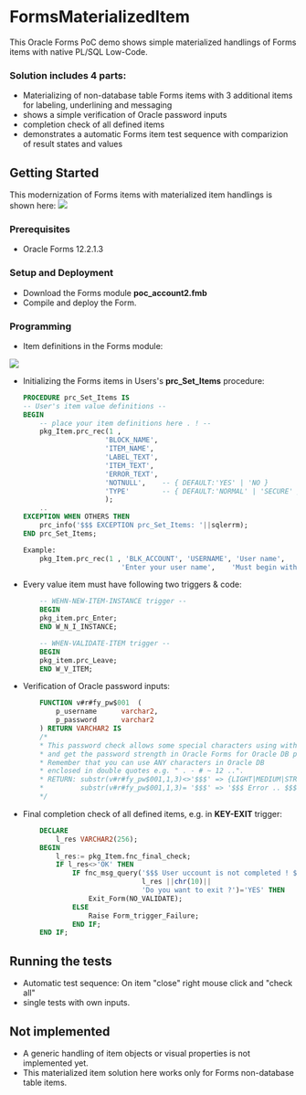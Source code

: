 # FormsMaterializedItem
This Oracle Forms PoC demo shows simple materialized handlings of Forms items with native PL/SQL Low-Code.


### Solution includes 4 parts:
* Materializing of non-database table Forms items with 3 additional items for labeling, underlining and messaging
* shows a simple verification of Oracle password inputs
* completion check of all defined items
* demonstrates a automatic Forms item test sequence with comparizion of result states and values

## Getting Started

This modernization of Forms items with materialized item handlings is shown here:
<img src="http://www.fmatz.com/MITEM.gif" />

### Prerequisites

* Oracle Forms 12.2.1.3

### Setup and Deployment

* Download the Forms module **poc_account2.fmb**
* Compile and deploy the Form.

### Programming

* Item definitions in the Forms module:

<img src="http://www.fmatz.com/MITEM-FULL.png" />

* Initializing the Forms items in Users's **prc_Set_Items** procedure:

    ```sql
    PROCEDURE prc_Set_Items IS
    -- User's item value definitions --
    BEGIN
        -- place your item definitions here . ! --
        pkg_Item.prc_rec(1 , 
                        'BLOCK_NAME',
                        'ITEM_NAME',
                        'LABEL_TEXT',
                        'ITEM_TEXT',
                        'ERROR_TEXT',
                        'NOTNULL',    -- { DEFAULT:'YES' | 'NO }
                        'TYPE'        -- { DEFAULT:'NORMAL' | 'SECURE' }
                        );
        ..
    EXCEPTION WHEN OTHERS THEN
        prc_info('$$$ EXCEPTION prc_Set_Items: '||sqlerrm);
    END prc_Set_Items;

    Example:
        pkg_Item.prc_rec(1 , 'BLK_ACCOUNT', 'USERNAME', 'User name',
                            'Enter your user name',    'Must begin with .. followed .. #_$');
    ```

* Every value item must have following two triggers & code:

    ```sql
        -- WEHN-NEW-ITEM-INSTANCE trigger --
        BEGIN
        pkg_item.prc_Enter;
        END W_N_I_INSTANCE;

        -- WHEN-VALIDATE-ITEM trigger --
        BEGIN
        pkg_item.prc_Leave;
        END W_V_ITEM;
    ```

* Verification of Oracle password inputs:

    ```sql
        FUNCTION v#r#fy_pw$001  (
            p_username      varchar2,
            p_password      varchar2
        ) RETURN VARCHAR2 IS
        /*
        * This password check allows some special characters using with "my :-} password.§$"
        * and get the password strength in Oracle Forms for Oracle DB password settings.
        * Remember that you can use ANY characters in Oracle DB
        * enclosed in double quotes e.g. " . - # ~ 12 ..".
        * RETURN: substr(v#r#fy_pw$001,1,3)<>'$$$' => {LIGHT|MEDIUM|STRONG} :: 'OK'
        *         substr(v#r#fy_pw$001,1,3)= '$$$' => '$$$ Error .. $$$' .
        */
    ```
* Final completion check of all defined items, e.g. in **KEY-EXIT** trigger:

    ```sql
        DECLARE
            l_res VARCHAR2(256);
        BEGIN
            l_res:= pkg_Item.fnc_final_check;
            IF l_res<>'OK' THEN
                IF fnc_msg_query('$$$ User uccount is not completed ! $$$'||chr(10)||
                                 l_res ||chr(10)||
                                 'Do you want to exit ?')='YES' THEN
                    Exit_Form(NO_VALIDATE);
                ELSE
                    Raise Form_trigger_Failure;
                END IF;
        END IF;
    ```

## Running the tests

* Automatic test sequence: On item "close" right mouse click and "check all" 
* single tests with own inputs.

## Not implemented

* A generic handling of item objects or visual properties is not implemented yet.
* This materialized item solution here works only for Forms non-database table items.
